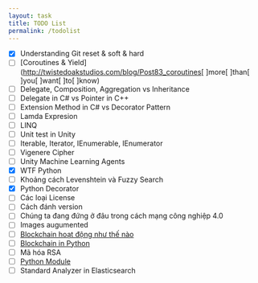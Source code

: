 ```yaml
---
layout: task
title: TODO List
permalink: /todolist
---
```


- [x] Understanding Git reset & soft & hard
- [ ] [Coroutines & Yield](http://twistedoakstudios.com/blog/Post83_coroutines[ ]more[ ]than[ ]you[ ]want[ ]to[ ]know)
- [ ] Delegate, Composition, Aggregation vs Inheritance
- [ ] Delegate in C# vs Pointer in C++
- [ ] Extension Method in C# vs Decorator Pattern
- [ ] Lamda Expresion
- [ ] LINQ
- [ ] Unit test in Unity
- [ ] Iterable, Iterator, IEnumerable, IEnumerator
- [ ] Vigenere Cipher
- [ ] Unity Machine Learning Agents
- [x] WTF Python
- [ ] Khoảng cách Levenshtein và Fuzzy Search
- [x] Python Decorator
- [ ] Các loại License
- [ ] Cách đánh version
- [ ] Chúng ta đang đứng ở đâu trong cách mạng công nghiệp 4.0
- [ ] Images augumented
- [ ] [Blockchain hoạt động như thế nào](https://medium.com/@micheledaliessi/how-does-the-blockchain-work-98c8cd01d2ae)
- [ ] [Blockchain in Python](https://hackernoon.com/learn-blockchains-by-building-one-117428612f46)
- [ ] Mã hóa RSA
- [ ] [Python Module](https://docs.python.org/3/tutorial/modules.html#packages)
- [ ] Standard Analyzer in Elasticsearch